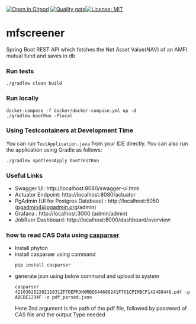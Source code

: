 [![Open in Gitpod](https://gitpod.io/button/open-in-gitpod.svg)](https://gitpod.io/#https://github.com/rajadilipkolli/mfscreener) [![Quality gate](https://sonarcloud.io/api/project_badges/quality_gate?project=rajadilipkolli_mfscreener)](https://sonarcloud.io/summary/new_code?id=rajadilipkolli_mfscreener)[![License: MIT](https://img.shields.io/badge/License-MIT-yellow.svg)](https://opensource.org/licenses/MIT)


# mfscreener
Spring Boot REST API which fetches the Net Asset Value(NAV) of an AMFI mutual fund and saves in db


### Run tests

```shell
./gradlew clean build
```

### Run locally

```shell
docker-compose -f docker/docker-compose.yml up -d
./gradlew bootRun -Plocal
```

### Using Testcontainers at Development Time
You can run `TestApplication.java` from your IDE directly.
You can also run the application using Gradle as follows:

```
./gradlew spotlessApply bootTestRun
```

### Useful Links
* Swagger UI: http://localhost:8080/swagger-ui.html
* Actuator Endpoint: http://localhost:8080/actuator
* PgAdmin (UI for Postgres Database) : http://localhost:5050 (pgadmin4@pgadmin.org/admin)
* Grafana : http://localhost:3000 (admin/admin)
* JobRunr Dashboard: http://localhost:8000/dashboard/overview

### how to read CAS Data using [casparser](https://pypi.org/project/casparser/)
 * Install phyton
 * install casparser using command
    ```shell
    pip install casparser
    ```
 * generate json using below command and upload to system
   ```shell
   casparser 42103626220211831ZFFDEPR3H0RBD644686241F761CPIMBCP142488446.pdf -p ABCDE1234F -o pdf_parsed.json
   ```
   Here 2nd argument is the path of the pdf file, followed by password of CAS file and the output Type needed
